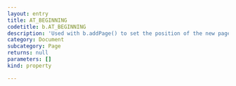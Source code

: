 ```yaml
---
layout: entry
title: AT_BEGINNING
codetitle: b.AT_BEGINNING
description: 'Used with b.addPage() to set the position of the new page in the book.'
category: Document
subcategory: Page
returns: null
parameters: []
kind: property

---
```

